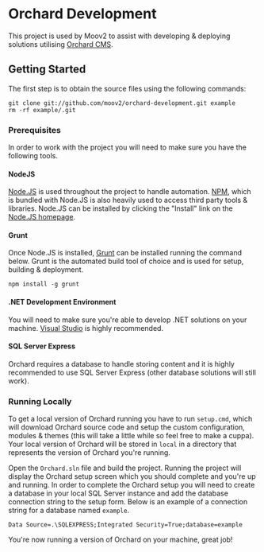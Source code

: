 # Orchard Development

This project is used by Moov2 to assist with developing & deploying solutions utilising [Orchard CMS](http://www.orchardproject.net/).

## Getting Started

The first step is to obtain the source files using the following commands:

    git clone git://github.com/moov2/orchard-development.git example
    rm -rf example/.git

### Prerequisites

In order to work with the project you will need to make sure you have the following tools.

#### NodeJS

[Node.JS](https://nodejs.org/) is used throughout the project to handle automation. [NPM](https://www.npmjs.com/), which is bundled with Node.JS is also heavily used to access third party tools & libraries. Node.JS can be installed by clicking the "Install" link on the [Node.JS homepage](https://nodejs.org/).

#### Grunt

Once Node.JS is installed, [Grunt](http://gruntjs.com/) can be installed running the command below. Grunt is the automated build tool of choice and is used for setup, building & deployment.

`npm install -g grunt`

#### .NET Development Environment

You will need to make sure you're able to develop .NET solutions on your machine. [Visual Studio](https://www.visualstudio.com/) is highly recommended.

#### SQL Server Express

Orchard requires a database to handle storing content and it is highly recommended to use SQL Server Express (other database solutions will still work).

### Running Locally

To get a local version of Orchard running you have to run `setup.cmd`, which will download Orchard source code and setup the custom configuration, modules & themes (this will take a little while so feel free to make a cuppa). Your local version of Orchard will be stored in `local` in a directory that represents the version of Orchard you're running.

Open the `Orchard.sln` file and build the project. Running the project will display the Orchard setup screen which you should complete and you're up and running. In order to complete the Orchard setup you will need to create a database in your local SQL Server instance and add the database connection string to the setup form. Below is an example of a connection string for a database named `example`.

`Data Source=.\SQLEXPRESS;Integrated Security=True;database=example`

You're now running a version of Orchard on your machine, great job!

